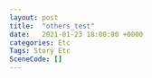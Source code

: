 ```yaml
---
layout: post
title:  "others_test"
date:   2021-01-23 18:00:00 +0000
categories: Etc
Tags: Story Etc
SceneCode: []
---
```

